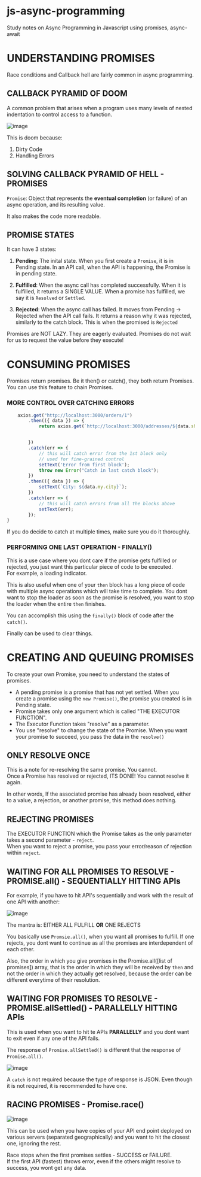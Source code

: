 # js-async-programming
Study notes on Async Programming in Javascript using promises, async-await  

# UNDERSTANDING PROMISES

Race conditions and Callback hell are fairly common in async programming.  

## CALLBACK PYRAMID OF DOOM
A common problem that arises when a program uses many levels of nested indentation to control access to a function.  

![image](https://user-images.githubusercontent.com/18363595/79784643-2f301200-8360-11ea-861d-7fee74532e6d.png)  

This is doom because:  
1. Dirty Code  
2. Handling Errors  

## SOLVING CALLBACK PYRAMID OF HELL - PROMISES  
`Promise`: Object that represents the **eventual completion** (or failure) of an async operation, and its resulting value.  

It also makes the code more readable.  

## PROMISE STATES  
It can have 3 states:

1. **Pending**: The inital state. When you first create a `Promise`, it is in Pending state.  In an API call, when the API is happening, the Promise is in pending state.  

2. **Fulfilled**: When the async call has completed successfully. When it is fulfilled, it returns a SINGLE VALUE. When a promise has fulfilled, we say it is `Resolved` or `Settled`.  

3. **Rejected**: When the async call has failed. It moves from Pending -> Rejected when the API call fails. It returns a reason why it was rejected, similarly to the catch block. This is when the promised is `Rejected`  

Promises are NOT LAZY. They are eagerly evaluated. Promises do not wait for us to request the value before they execute!

# CONSUMING PROMISES

Promises return promises. Be it then() or catch(), they both return Promises.  
You can use this feature to chain Promises.  

### MORE CONTROL OVER CATCHING ERRORS

```javascript
    axios.get("http://localhost:3000/orders/1")
        .then(({ data }) => {
            return axios.get(`http://localhost:3000/addresses/${data.shippingAddress}`);


        })
        .catch(err => {
            // this will catch error from the 1st block only
            // used for fine-grained control
            setText('Error from first block');
            throw new Error("Catch in last catch block");
        })
        .then(({ data }) => {
            setText(`City: ${data.my.city}`);
        })
        .catch(err => {
            // this will catch errors from all the blocks above
            setText(err);
        });
}
```  

If you do decide to catch at multiple times, make sure you do it thoroughly.  

### PERFORMING ONE LAST OPERATION - FINALLY()
This is a use case where you dont care if the promise gets fulfilled or rejected, you just want this particular piece of code to be executed.  
For example, a loading indicator.  

This is also useful when one of your `then` block has a long piece of code with multiple async operations which will take time to complete. You dont want to stop the loader as soon as the promise is resolved, you want to stop the loader when the entire `then` finishes.  

You can accomplish this using the `finally()` block of code after the `catch()`.  

Finally can be used to clear things.

# CREATING AND QUEUING PROMISES

To create your own Promise, you need to understand the states of promises.  

 - A pending promise is a promise that has not yet settled. When you create a promise using the `new Promise()`, the promise you created is in Pending state.  
 - Promise takes only one argument which is called "THE EXECUTOR FUNCTION".  
 - The Executor Function takes "resolve" as a parameter.  
 - You use "resolve" to change the state of the Promise. When you want your promise to succeed, you pass the data in the `resolve()`  

## ONLY RESOLVE ONCE
This is a note for re-resolving the same promise. You cannot.  
Once a Promise has resolved or rejected, ITS DONE! You cannot resolve it again.  

In other words, If the associated promise has already been resolved, either to a value, a rejection, or another promise, this method does nothing.  

## REJECTING PROMISES
The EXECUTOR FUNCTION which the Promise takes as the only parameter takes a second parameter - `reject`.  
When you want to reject a promise, you pass your error/reason of rejection within `reject`.  

## WAITING FOR ALL PROMISES TO RESOLVE - PROMISE.all() - SEQUENTIALLY HITTING APIs

For example, if you have to hit API's sequentially and work with the result of one API with another:  

![image](https://user-images.githubusercontent.com/18363595/79899503-87cbe180-842a-11ea-87fb-e96db3a32e29.png)

The mantra is: EITHER ALL FULFILL **OR** ONE REJECTS  

You basically use `Promsie.all()`, when you want all promises to fulfill. If one rejects, you dont want to continue as all the promises are interdependent of each other.  

Also, the order in which you give promises in the Promise.all([list of promises]) array, that is the order in which they will be received by `then` and not the order in which they actually get resolved, because the order can be different everytime of their resolution.  

## WAITING FOR PROMISES TO RESOLVE - PROMISE.allSettled() - PARALLELLY HITTING APIs  

This is used when you want to hit te APIs **PARALLELLY** and you dont want to exit even if any one of the API fails.  

The response of `Promise.allSettled()` is different that the response of `Promise.all()`.  

![image](https://user-images.githubusercontent.com/18363595/79905349-bac6a300-8433-11ea-8dc7-fc46727abb07.png)

A `catch` is not required because the type of response is JSON. Even though it is not required, it is recommended to have one.  


## RACING PROMISES - Promise.race()
![image](https://user-images.githubusercontent.com/18363595/79905934-9cad7280-8434-11ea-9797-fef3fe9ceb5a.png)  

This can be used when you have copies of your API end point deployed on various servers (separated geographically) and you want to hit the closest one, ignoring the rest.  

Race stops when the first promises settles - SUCCESS or FAILURE.  
If the first API (fastest) throws error, even if the others might resolve to success, you wont get any data.  

